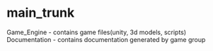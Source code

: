 main_trunk
==========
Game_Engine - contains game files(unity, 3d models, scripts)
Documentation - contains documentation generated by game group